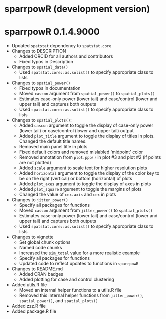 # sparrpowR (development version)

# sparrpowR 0.1.4.9000

* Updated `spatstat` dependency to `spatstat.core`
* Changes to DESCRIPTION
  * Added ORCID for all authors and contributors
  * Fixed typos in Description
* Changes to `spatial_data()`
  * Used `spatstat.core::as.solist()` to specify appropriate class to lists
* Changes to `spatial_power()`
  * Fixed typos in documentation
  * Moved `cascon` argument from `spatial_power()` to `spatial_plots()`
  * Estimates case-only power (lower tail) and case/control (lower and upper tail) and captures both outputs
  * Used `spatstat.core::as.solist()` to specify appropriate class to lists
* Changes to `spatial_plots()`:
  * Added `cascon` argument to toggle the display of case-only power (lower tail) or case/control (lower and upper tail) output
  * Added `plot_title` argument to toggle the display of titles in plots. Changed the default title names. 
  * Removed main panel title in plots
  * Fixed default colors and removed mislabled 'midpoint' color
  * Removed annotation from `plot.ppp()` in plot #3 and plot #2 (if points are not plotted)
  * Added `scale` argument to scale text for higher resolution plots
  * Added `horizontal` argument to toggle the display of the color key to be on the right (vertical) or bottom (horizontal) of plots
  * Added `plot_axes` argument to toggle the display of axes in plots
  * Added `plot_square` argument to toggle the margins of plots
  * Changed the value of `cex.axis` and `cex` in plots
* Changes to `jitter_power()`
  * Specify all packages for functions
  * Moved `cascon` argument from `jitter_power()` to `spatial_plots()`
  * Estimates case-only power (lower tail) and case/control (lower and upper tail) and captures both outputs
  * Used `spatstat.core::as.solist()` to specify appropriate class to lists
* Changes to vignette
  * Set global chunk options
  * Named code chunks
  * Increased the `sim_total` value for a more realistic example
  * Specify all packages for functions
  * Updated code to reflect updates to functions in `sparrpowR`
* Changes to README.md
  * Added CRAN badges
  * Added plotting for case and control clustering
* Added utils.R file
  * Moved an internal helper functions to a utils.R file
  * Removed this internal helper functions from `jitter_power()`, `spatial_power()`, and `spatial_plots()`
* Added zzz.R file
* Added package.R file

